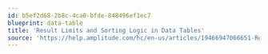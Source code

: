 ```yaml
---
id: b5ef2d68-2b8c-4ca0-bfde-848496ef1ec7
blueprint: data-table
title: 'Result Limits and Sorting Logic in Data Tables'
source: 'https://help.amplitude.com/hc/en-us/articles/19466947066651-Results-limits-and-sorting-logic-in-Data-Tables-charts'
---
```

